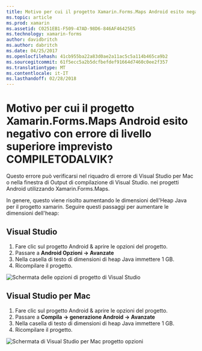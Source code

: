 ```yaml
---
title: Motivo per cui il progetto Xamarin.Forms.Maps Android esito negativo con errore di livello superiore imprevisto COMPILETODALVIK?
ms.topic: article
ms.prod: xamarin
ms.assetid: C0251EB1-F509-47AD-98D6-846AF46425E5
ms.technology: xamarin-forms
author: davidbritch
ms.author: dabritch
ms.date: 04/25/2017
ms.openlocfilehash: 41cb955ba22a83d0ae2a11ac5c5a114b465ca9b2
ms.sourcegitcommit: 61f5ecc5a2b5dcfbefdef91664d7460c0ee2f357
ms.translationtype: MT
ms.contentlocale: it-IT
ms.lasthandoff: 02/28/2018
---
```

# <a name="why-does-my-xamarinformsmaps-android-project-fail-with-compiletodalvik-unexpected-top-level-error"></a>Motivo per cui il progetto Xamarin.Forms.Maps Android esito negativo con errore di livello superiore imprevisto COMPILETODALVIK?

Questo errore può verificarsi nel riquadro di errore di Visual Studio per Mac o nella finestra di Output di compilazione di Visual Studio. nei progetti Android utilizzando Xamarin.Forms.Maps.

In genere, questo viene risolto aumentando le dimensioni dell'Heap Java per il progetto xamarin. Seguire questi passaggi per aumentare le dimensioni dell'heap:

## <a name="visual-studio"></a>Visual Studio

1. Fare clic sul progetto Android & aprire le opzioni del progetto.
2. Passare a **Android Opzioni -> Avanzate**
3. Nella casella di testo di dimensioni di heap Java immettere 1 GB.
4. Ricompilare il progetto.

![Schermata delle opzioni di progetto di Visual Studio](maps-compiletodalvik-error-images/vsjavaheap.png "opzioni in Visual Studio di compilazione Android")

## <a name="visual-studio-for-mac"></a>Visual Studio per Mac

1.  Fare clic sul progetto Android & aprire le opzioni del progetto.
2.  Passare a **Compila -> generazione Android -> Avanzate**
3.  Nella casella di testo di dimensioni di heap Java immettere 1 GB.
4.  Ricompilare il progetto.  

![Schermata di Visual Studio per Mac progetto opzioni](maps-compiletodalvik-error-images/xsjavaheap.png "Android genera opzioni in Visual Studio per Mac")

